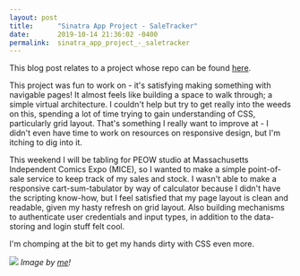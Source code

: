```yaml
---
layout: post
title:      "Sinatra App Project - SaleTracker"
date:       2019-10-14 21:36:02 -0400
permalink:  sinatra_app_project_-_saletracker
---
```


This blog post relates to a project whose repo can be found [here](https://github.com/khongcodes2/SaleTracker).

This project was fun to work on - it's satisfying making something with navigable pages! It almost feels like building a space to walk through; a simple virtual architecture. I couldn't help but try to get really into the weeds on this, spending a lot of time trying to gain understanding of CSS, particularly grid layout. That's something I really want to improve at - I didn't even have time to work on resources on responsive design, but I'm itching to dig into it.

This weekend I will be tabling for PEOW studio at Massachusetts Independent Comics Expo (MICE), so I wanted to make a simple point-of-sale service to keep track of my sales and stock. I wasn't able to make a responsive cart-sum-tabulator by way of calculator because I didn't have the scripting know-how, but I feel satisfied that my page layout is clean and readable, given my hasty refresh on grid layout. Also building mechanisms to authenticate user credentials and input types, in addition to the data-storing and login stuff felt cool.

I'm chomping at the bit to get my hands dirty with CSS even more.

![](https://images.squarespace-cdn.com/content/v1/56ddb90af85082e7fcd0a964/1560367178871-46DAEWQ6HK891N60CBK4/ke17ZwdGBToddI8pDm48kB0TpnhDW45iPXJxwBkUKK8UqsxRUqqbr1mOJYKfIPR7LoDQ9mXPOjoJoqy81S2I8N_N4V1vUb5AoIIIbLZhVYy7Mythp_T-mtop-vrsUOmeInPi9iDjx9w8K4ZfjXt2dgyJ6kQI4_FJb-3Mf93SSdrNvSCB2QZ-ius70rFD3-oBCjLISwBs8eEdxAxTptZAUg/vrillust1.png?format=2500w)
*Image by [me](http://khongdraws.com/)!* 
